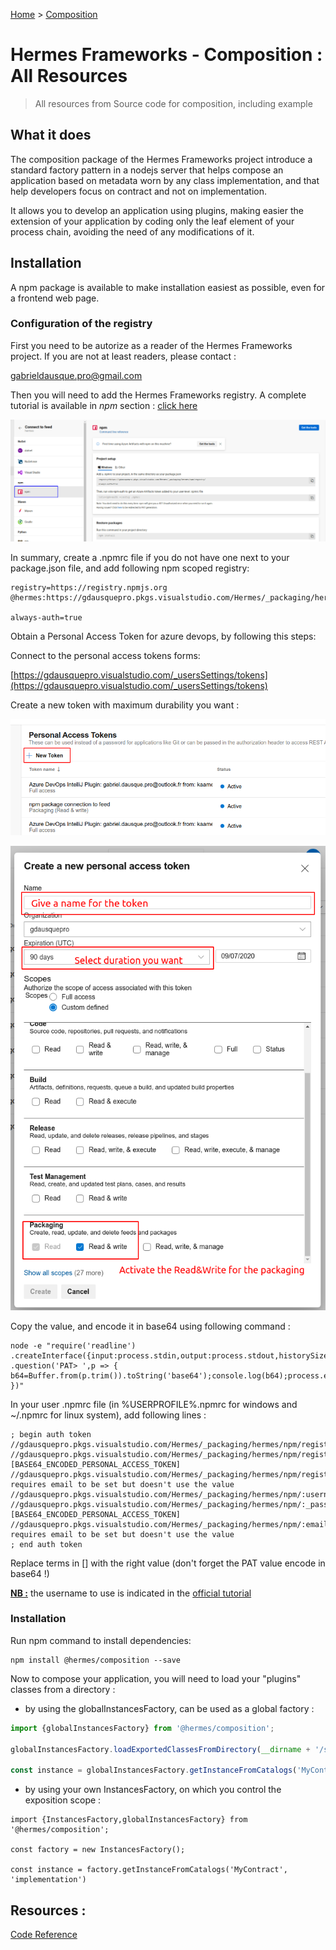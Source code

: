 [Home](./Home.md) > [Composition](HomeComposition.md)

# Hermes Frameworks - Composition : All Resources
>All resources from Source code for composition, including example 

## What it does

The composition package of the Hermes Frameworks project introduce a standard factory pattern in a nodejs server that helps compose an
application based on metadata worn by any class implementation, and that help developers focus on contract and not on
implementation.

It allows you to develop an application using plugins, making easier the extension of your application by coding only the
leaf element of your process chain, avoiding the need of any modifications of it.

## Installation

A npm package is available to make installation easiest as possible, even for a frontend web page.

### Configuration of the registry

First you need to be autorize as a reader of the Hermes Frameworks project. If you are not at least readers, please contact : 

[gabrieldausque.pro@gmail.com](mailto:gabrieldausque.pro@gmail.com)

Then you will need to add the Hermes Frameworks registry. A complete tutorial is available in *npm* section : [click here](https://gdausquepro.visualstudio.com/Hermes/_packaging?_a=connect&feed=hermes)

![](Images/npm-feed-connect-001.png)

In summary, create a .npmrc file if you do not have one next to your package.json file, and add following npm scoped registry:

```
registry=https://registry.npmjs.org
@hermes:https://gdausquepro.pkgs.visualstudio.com/Hermes/_packaging/hermes/npm/registry/ 

always-auth=true
```   

Obtain a Personal Access Token for azure devops, by following this steps: 

Connect to the personal access tokens forms:

[https://gdausquepro.visualstudio.com/_usersSettings/tokens](https://gdausquepro.visualstudio.com/_usersSettings/tokens)

Create a new token with maximum durability you want : 

![](Images/pat-001.png)

![](Images/pat-002.png)

Copy the value, and encode it in base64 using following command :

 ```
 node -e "require('readline') .createInterface({input:process.stdin,output:process.stdout,historySize:0}) .question('PAT> ',p => { b64=Buffer.from(p.trim()).toString('base64');console.log(b64);process.exit(); })"
 ```

In your user .npmrc file (in %USERPROFILE%\.npmrc for windows and ~/.npmrc for linux system), add following lines :

```
; begin auth token
//gdausquepro.pkgs.visualstudio.com/Hermes/_packaging/hermes/npm/registry/:username=gdausquepro
//gdausquepro.pkgs.visualstudio.com/Hermes/_packaging/hermes/npm/registry/:_password=[BASE64_ENCODED_PERSONAL_ACCESS_TOKEN]
//gdausquepro.pkgs.visualstudio.com/Hermes/_packaging/hermes/npm/registry/:email=npm requires email to be set but doesn't use the value
//gdausquepro.pkgs.visualstudio.com/Hermes/_packaging/hermes/npm/:username=gdausquepro
//gdausquepro.pkgs.visualstudio.com/Hermes/_packaging/hermes/npm/:_password=[BASE64_ENCODED_PERSONAL_ACCESS_TOKEN]
//gdausquepro.pkgs.visualstudio.com/Hermes/_packaging/hermes/npm/:email=npm requires email to be set but doesn't use the value
; end auth token
```

Replace terms in [] with the right value (don't forget the PAT value encode in base64 !)

**<u>NB :</u>** the username to use is indicated in the [official tutorial](https://gdausquepro.visualstudio.com/Hermes/_packaging?_a=connect&feed=hermes)

### Installation

Run npm command to install dependencies:

```
npm install @hermes/composition --save
```

Now to compose your application, you will need to load your "plugins" classes from a directory : 

- by using the globalInstancesFactory, can be used as a global factory :

``` ts
import {globalInstancesFactory} from '@hermes/composition';

globalInstancesFactory.loadExportedClassesFromDirectory(__dirname + '/services/');

const instance = globalInstancesFactory.getInstanceFromCatalogs('MyContract', 'implementation')

```

- by using your own InstancesFactory, on which you control the exposition scope :

```
import {InstancesFactory,globalInstancesFactory} from '@hermes/composition';

const factory = new InstancesFactory();

const instance = factory.getInstanceFromCatalogs('MyContract', 'implementation')

```

## Resources :

[Code Reference](/Composition/Reference/modules.md)

